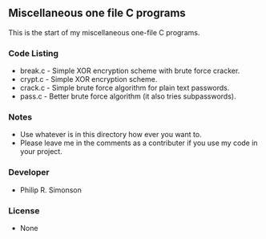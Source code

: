 ## Miscellaneous one file C programs

This is the start of my miscellaneous one-file C programs.

### Code Listing

 - break.c - Simple XOR encryption scheme with brute force cracker.
 - crypt.c - Simple XOR encryption scheme.
 - crack.c - Simple brute force algorithm for plain text passwords.
 - pass.c  - Better brute force algorithm (it also tries subpasswords).

### Notes

 - Use whatever is in this directory how ever you want to.
 - Please leave me in the comments as a contributer if you use my code in your project.

### Developer

 - Philip R. Simonson

### License

 - None
